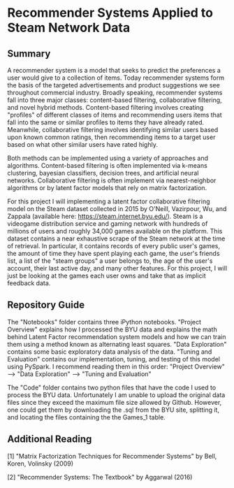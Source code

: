 # Recommender Systems Applied to Steam Network Data

## Summary
A recommender system is a model that seeks to predict the preferences a user would give to a collection of items. Today recommender systems form the basis of the targeted advertisements and product suggestions we see throughout commercial industry. Broadly speaking, recommender systems fall into three major classes: content-based filtering, collaborative filtering, and novel hybrid methods. Content-based filtering involves creating "profiles" of different classes of items and recommending users items that fall into the same or similar profiles to items they have already rated. Meanwhile, collaborative filtering involves identifying similar users based upon known common ratings, then recommending items to a target user based on what other similar users have rated highly. 

Both methods can be implemented using a variety of approaches and algorithms. Content-based filtering is often implemented via k-means clustering, bayesian classifiers, decision trees, and artificial neural networks. Collaborative filtering is often implement via nearest-neighbor algorithms or by latent factor models that rely on matrix factorization. 

For this project I will implementing a latent factor collaborative filtering model on the Steam dataset collected in 2015 by O'Neill, Vazirpour, Wu, and Zappala (available here: https://steam.internet.byu.edu/). Steam is a videogame distribution service and gaming network with hundreds of millions of users and roughly 34,000 games available on the platform. This dataset contains a near exhaustive scrape of the Steam network at the time of retrieval. In particular, it contains records of every public user's games, the amount of time they have spent playing each game, the user's friends list, a list of the "steam groups" a user belongs to, the age of the user's account, their last active day, and many other features. For this project, I will just be looking at the games each user owns and take that as implicit feedback data.

## Repository Guide

The "Notebooks" folder contains three iPython notebooks. "Project Overview" explains how I processed the BYU data and explains the math behind Latent Factor recommendation system models and how we can train them using a method known as alternating least squares. "Data Exploration" contains some basic exploratory data analysis of the data. "Tuning and Evaluation" contains our implementation, tuning, and testing of this model using PySpark. I recommend reading them in this order: "Project Overview" --> "Data Exploration" --> "Tuning and Evaluation"

The "Code" folder contains two python files that have the code I used to process the BYU data. Unfortunately I am unable to upload the original data files since they exceed the maximum file size allowed by Github. However, one could get them by downloading the .sql from the BYU site, splitting it, and locating the files containing the the Games_1 table.

## Additional Reading

[1] "Matrix Factorization Techniques for Recommender Systems" by Bell, Koren, Volinsky (2009)

[2] "Recommender Systems: The Textbook" by Aggarwal (2016)


